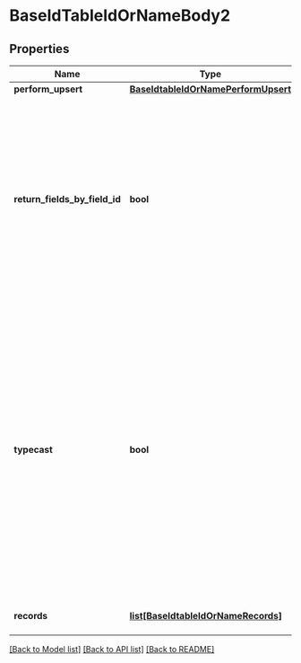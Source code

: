 # BaseIdTableIdOrNameBody2

## Properties
Name | Type | Description | Notes
------------ | ------------- | ------------- | -------------
**perform_upsert** | [**BaseIdtableIdOrNamePerformUpsert**](BaseIdtableIdOrNamePerformUpsert.md) |  | [optional] 
**return_fields_by_field_id** | **bool** | If set to true, records in the API response will key the fields object by field ID. Defaults to false when unset, which returns fields objects keyed by field name. | [optional] [default to False]
**typecast** | **bool** | If set to true, Airtable will try to convert string values into the appropriate cell value. This conversion is only performed on a best-effort basis. To ensure your data&#x27;s integrity, this should only be used when necessary. Defaults to false when unset. | [optional] [default to False]
**records** | [**list[BaseIdtableIdOrNameRecords]**](BaseIdtableIdOrNameRecords.md) | Array of records to update | 

[[Back to Model list]](../README.md#documentation-for-models) [[Back to API list]](../README.md#documentation-for-api-endpoints) [[Back to README]](../README.md)

